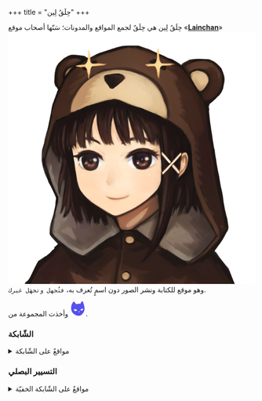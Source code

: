 +++
title = "حِلَقُ لِين"
+++

حِلَقُ لِين هي حِلَقٌ لجمع المواقع والمدونات؛ سَنّها أصحاب موقع «[**Lainchan**](https://www.lainchan.org)» <img class="emoji no-hover" alt="Trollface." src="lainbear.jpg" />  وهو موقع للكتابة ونشر الصور دون اسمٍ تُعرف به، `فتُجهل وتجهَل غيرك`.

وأخذت المجموعة من <img class="emoji no-hover" alt="Trollface." src="sizeofcat-avatar.png" />. 

### الشّابكة

<details>
  <summary>مواقعٌ على الشّابكة</summary>
<div class="media-grid-markdown">

[![Yukinu](banner_img/yukinu.gif)](https://yukinu.com)
[![Ophanim](banner_img/ophanim.gif)](https://ophanim.neocities.org)
[![getimiskon's space](banner_img/getimiskon.png)](https://getimiskon.xyz)
[![jyushimatsu](banner_img/jyushimatsu.png)](https://jyushimatsu.web.fc2.com)
[![Xerophyte](banner_img/xerophyte.gif)](https://xerophyte.neocities.org)
[![tinfoil-hat](banner_img/tinfoil-hat.png)](https://tinfoil-hat.net)
[![Nightt's retro art](banner_img/nightt.gif)](https://nightt.neocities.org)
[![Jake's thoughts](banner_img/jakesthoughts.gif)](https://blog.jjakke.com)
[![Jake's mail](banner_img/jakes-mail.gif)](https://jakes-mail.top)
[![davidgebski.nl](banner_img/davidgebski.png)](https://www.davidgebski.nl)
[![MayVaneDay Studios](banner_img/mayvaneday-org.png)](https://mayvaneday.org)
[![lich's website](banner_img/lich.png)](https://dataswamp.org/~lich)
[![Underground Web Cyberpunk Community Project](banner_img/uwcur.png)](https://uwcur.neocities.org)
[![Saltorn](banner_img/saltorn.png)](https://saltorn.neocities.org)
[![J. Frank Parnell](banner_img/parnell.png)](https://tilde.club/~parnell)
[![Urist](banner_img/deurist.png)](https://deurist.neocities.org)
[![saturnexplorers](banner_img/tohya.png)](https://tohya.net)
[![Strings From The Network](banner_img/sftn.png)](https://sftn.github.io)
[![satorialistic](banner_img/strlst.png)](https://strlst.myogaya.jp)
[![Slime-Net](banner_img/slime-net.gif)](https://skumsoft.ltd/slimenet)
[![Hellish Chemicals](banner_img/hellish-chemicals.png)](https://hellishchemicals.neocities.org)
[![The Swiss Bay](banner_img/the-swiss-bay.jpg)](https://theswissbay.ch/pdf)
[![J@ck#91](banner_img/jack91.gif)](https://jack---91.neocities.org)
[![Flammable Duck](banner_img/flammable-duck.png)](https://flammableduck.xyz)
[![Gap and friends](banner_img/gap-and-friends.png)](https://gapandfriends.neocities.org)
[![purplevoid](banner_img/purplevoid.png)](https://purplevoid.neocities.org)
[![sizeof(cat)](banner_img/sizeofcat.gif)](https://sizeof.cat)
[![The Extramundane](banner_img/extramundane.jpg)](https://extramundane.xyz)
[![Cosmica](banner_img/cosmica.png)](https://321cosmica.neocities.org)
[![Omicron Setup](banner_img/omicron-setup.gif)](https://omicronsetup.eu)
[![WorkingSea](banner_img/workingsea.png)](https://workingsea.neocities.org)
[![Luke's Cabin](banner_img/lukes-cabin.png)](https://lukescabin.neocities.org)
[![Protocol 7](banner_img/protocol7.png)](https://protocol7.xyz)
[![Beedge](banner_img/beedge.png)](https://beedge.neocities.org)
[![Dead End Shrine Online](banner_img/dead-end-shrine.png)](https://deadendshrine.online)
[![Digilord](banner_img/digilord.gif)](https://digilord.neocities.org)
[![Godcock](banner_img/godcock.jpg)](https://godcock.neocities.org)
[![Karar](banner_img/karar.png)](https://karar.neocities.org)
[![No Sleep](banner_img/no-sleep.png)](https://nosleepforme.neocities.org)
[![Room 4](banner_img/room-4.jpg)](https://room4.neocities.org)
[![hen6003](banner_img/hen6003.png)](https://hen6003.xyz)
[![diskmagvp](banner_img/diskmagvp.png)](https://diskmagvp.neocities.org)
[![thephilosopherslibrary](banner_img/thephilosopherslibrary.png)](https://thephilosopherslibrary.neocities.org)
[![mm4rk3t](banner_img/mm4rk3t.gif)](https://mm4rk3t.neocities.org)
[![kassy](banner_img/kassy.jpg)](https://kassy.neocities.org)
[![Cabbage Sorter](banner_img/cabbage-sorter.png)](https://cabbagesorter.neocities.org)
[![xiixiixii](banner_img/xiixiixii.gif)](https://xiixiixii.xyz)
[![oedo808](banner_img/oedo808.gif)](https://oedo808.neocities.org)
[![xn-neko](banner_img/xn-neko.gif)](https://xn--z7x.xn--6frz82g)
[![Confusion's Blog](banner_img/confusion.png)](https://confusion.codeberg.page)
[![Morituri Te Salutant](banner_img/morituri-te-salutant.jpg)](https://morituritesalutant.neocities.org)
[![Agora Road](banner_img/agoraroad.gif)](https://forum.agoraroad.com)
[![lain.la](banner_img/lain-la.png)](https://lain.la)
[![Unpop](banner_img/unpop.gif)](https://unpop.neocities.org)
[![Driftt](banner_img/driftt.png)](https://driftt.neocities.org)
[![Chaox](banner_img/chaox.gif)](https://chaox.ro)
[![Evergreen](banner_img/evergreen.png)](https://itsevergreen.rip)
[![Mazak](banner_img/mazak.png)](https://mazak.neocities.org)
[![Small Thoughts](banner_img/small-thoughts.jpg)](https://smolthots.neocities.org)
[![Spectrum of Consciousness](banner_img/spectrum-of-consciousness.gif)](https://spectrum-of-consciousness.neocities.org)
[![Ty3r0x](banner_img/ty3r0x.png)](https://ty3r0x.chaox.ro)
[![qmaury](banner_img/qmaury.jpg)](https://qmaury.com)
[![galladite](banner_img/galladite.png)](https://galladite.net/~galladite/)
[![halogen stars](banner_img/halogen-stars.png)](https://halogenstars.neocities.org)
[![Kirillov](banner_img/kirillov.png)](https://kirillov.neocities.org)
[![nerdbox](banner_img/nerdbox.png)](https://nerdbox.neocities.org)
[![TheCrypt](banner_img/thecrypt.gif)](https://thecrypt.neocities.org)
[![orizuru](banner_img/orizuru.png)](https://orizuru.neocities.org)
[![rain](banner_img/rain.png)](https://rainisnot.neocities.org)
[![tocxjo](banner_img/tocxjo.gif)](https://tilde.team/~lemon)
[![New Digital Era](banner_img/newdigitalera.png)](https://newdigitalera.org)
[![Nomadalgia](banner_img/nomadalgia.gif)](https://nomadalgia.xyz)
[![tyxton.net](banner_img/tyxton.png)](https://www.tyxton.net)
[![S-Config](banner_img/s-config.png)](https://www.s-config.com)
[![Grafo Zone](banner_img/grafo-zone.gif)](https://grafo.zone)
[![interloper minimalist services](banner_img/interloper.png)](https://intr.cx)
[![czar's blog](banner_img/czar.png)](https://czar.kalli.st)
[![foreverliketh.is](banner_img/foreverliketh.gif)](https://foreverliketh.is)
[![vd1r](banner_img/vd1r.png)](https://vd1r.neocities.org)
[![Neet Ventures](banner_img/neet-ventures.gif)](https://www.neetventures.com)
[![The Arcade](banner_img/artic.gif)](https://articexploit.xyz)
[![CozyNet](banner_img/cozynet.gif)](https://www.cozynet.org)
[![SCIO](banner_img/主站.png)](https://scio.icu)
[![Navy Joe's Homepage](banner_img/navy-joe-comics.gif)](https://navyjoecomics.neocities.org)
[![SillyLaird](banner_img/sillylaird.png)](https://www.sillylaird.info)
[![Present Day, Present Time](banner_img/present-time.jpg)](https://present-time.neocities.org)
[![andrei.xyz](banner_img/andrei-xyz.gif)](https://andrei.xyz)
[![Nick's Place](banner_img/bass2nick.gif)](https://bass2nick.com)
[![0x19.org](banner_img/0x19.png)](https://0x19.org)
[![Jahan's site](banner_img/jahanrashidi.png)](https://jahanrashidi.com)
[![Homepage of a Mad Man](banner_img/theminuteman.png)](https://theminuteman.neocities.org)
[![yo252yo](banner_img/yo252yo.gif)](https://www.yo252yo.com)
[![a7'th Layer](banner_img/mouse.services.png)](https://mouse.services)
[![n1l webspace](banner_img/n1l.gif)](https://n1l7.neocities.org)
[![Angels Are Mathematical](banner_img/angels-are-mathematical.png)](https://angelsaremathematical.neocities.org)
[![Άνδρος](banner_img/andros.png)](https://andresz.xyz)
[![Giggles Cave](banner_img/giggles.png)](https://ctrl-c.club/~giggles/)
[![shrapnelnet](banner_img/shr4pnel.gif)](https://blog.shr4pnel.com)
[![Microbyte](banner_img/microbyte.png)](https://microbyte.neocities.org)
[![gamajun](banner_img/gamajun.png)](https://gamajun.neocities.org)
[![REDchanit](banner_img/redchanit.png)](https://redchanit.xyz)
[![Crystal Website](banner_img/crystal-tilde-institute.gif)](https://crystal.tilde.institute)
[![RisingThumb.xyz](banner_img/risingthumb.png)](https://risingthumb.xyz)
[![maerk.xyz](banner_img/maerk.png)](https://maerk.xyz)
[![LainNet](banner_img/lainnet.png)](https://lainnet.superglobalmegacorp.com)
[![mauwQ](banner_img/mauwq.gif)](https://mauwq.neocities.org)
[![goodboyjojo](banner_img/goodboyjojo.gif)](https://www.goodboyjojo.com)
[![Idelides](banner_img/idelides.png)](https://idelides.xyz)
[![Psychool](banner_img/psychool.gif)](https://psychcool.neocities.org)
[![Vendell](banner_img/vendell.gif)](https://vendell.online)
[![SLUSHBIN](banner_img/slushbin.gif)](https://slushbin.net)
[![nauxnam](banner_img/nauxnam.gif)](https://nauxnam.net)
[![Nihilism Network](banner_img/nihilism-network.png)](https://nihilism.network)
[![Gau7ilu](banner_img/gau7ilu.png)](https://gau7ilu.xyz)
[![Barkod's Basement](banner_img/b4rkod.png)](https://b4rkod.net.tr)
[![splashy](banner_img/splashy.png)](https://splashy.neocities.org)
[![turpelurpeluren.online](banner_img/turpelurpeluren.gif)](https://turpelurpeluren.online)
[![Kinisis](banner_img/kinisis.png)](https://kinisis.xyz)
[![eyetower](banner_img/eyetower.png)](https://eyetower.xyz)
[![voicedrew](banner_img/voicedrew.png)](https://voicedrew.xyz)
[![~Ful4[.]](banner_img/ful4n.png)](https://ful4n.bearblog.dev)
[![DigitalVoid](banner_img/digitalvoid.png)](https://www.digitalvoid.xyz)
</div>
</details>

### التسيير البصلي
<details>
  <summary>مواقعٌ على الشّابكة الخفيّة</summary>
<div class="media-grid-markdown">

[![getimiskon's space](banner_img/getimiskon.png)](http://6dpjae254fbchoa53e2ypxh6noqjgjkz5iadwy6hlar6egb76m3uihid.onion)
[![tinfoil-hat](banner_img/tinfoil-hat.png)](http://x3zf5cyqvutslx6yfdwip3nb2xo4kaevhk6bbeas74ky7cvgr36bf6yd.onion)
[![Jake's thoughts](banner_img/jakesthoughts.gif)](http://y5wnzw4e6i7srm2gqadlow5anhlaj5avdkzbwzbmrxwkygxdp7ffieqd.onion)
[![MayVaneDay Studios](banner_img/mayvaneday-org.png)](http://meynethaffeecapsvfphrcnfrx44w2nskgls2juwitibvqctk2plvhqd.onion)
[![The Swiss Bay](banner_img/the-swiss-bay.jpg)](http://swissbaync5d7ykaz7dh7v4qjrb4gmen5aj3bogxrcgbb43ij34bjuyd.onion/pdf)
[![sizeof(cat)](banner_img/sizeofcat.gif)](http://sizeofaex6zgovemvemn2g3jfmgujievmxxxbcgnbrnmgcjcjpiiprqd.onion)
[![Dead End Shrine Online](banner_img/dead-end-shrine.png)](http://blapi36sowfyuwzp4ag24xb3d4zdrzgtafez3g3lkp2rj4ho7lxhceid.onion)
[![Chaox](banner_img/chaox.gif)](http://chaoxuo7g4tqdyeikjo6jaa6dmk34vmdp3s577hgeusuntmcfd4xaxqd.onion)
[![S-Config](banner_img/s-config.png)](http://xjfbpuj56rdazx4iolylxplbvyft2onuerjeimlcqwaihp3s6r4xebqd.onion)
[![interloper minimalist services](banner_img/interloper.png)](http://intrcxv4fa72e5ovler5dpfwsiyuo34tkcwfy5snzstxkhec75okowqd.onion)
[![The Arcade](banner_img/artic.gif)](http://artic725lafwfqnygqxraupupg7dtbf4own767duq2bxj3t7dszvzmid.onion)
[![SillyLaird](banner_img/sillylaird.png)](http://silly7vgbgbejjrsl2mqgcljvz5ui2ryvuqe3rjbrg5ylysv7zyhdwad.onion)
[![andrei.xyz](banner_img/andrei-xyz.gif)](http://andrei3ufgijpzogyai6ejcrdwevzediyzubgqiltc2k42c2zyeakhid.onion)
[![0x19.org](banner_img/0x19.png)](http://ilsstfnqt4vpykd2bqc7ntxf2tqupqzi6d5zmk767qtingw2vp2hawyd.onion:8080)
[![DigitalVoid](banner_img/digitalvoid.png)](https://www.digitalvoid.xyz/c2ske4mrgriaedpj7iirzst33yt6gwomcisvwypsbx4tfk6ykrhhvkid.onion)
</div>
</details>
